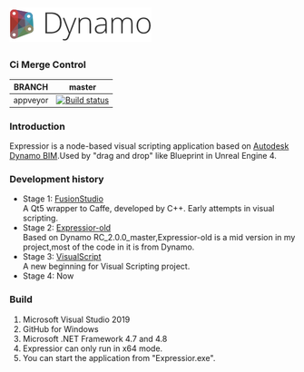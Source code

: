 ![image](./src/DynamoCoreWpf/UI/Images/StartPage/dynamo-logo.png) 
====================================
### Ci Merge Control
|BRANCH|master|
|:--------:|:----------:|
|appveyor|[![Build status](https://ci.appveyor.com/api/projects/status/ke5nv5l0d33w5tl2?svg=true)](https://ci.appveyor.com/project/jiafeng5513/expressior)

### Introduction
Expressior is a node-based visual scripting application based on [Autodesk Dynamo BIM](https://github.com/DynamoDS/Dynamo).Used by "drag and drop" like Blueprint in Unreal Engine 4. 

### Development history
* Stage 1: [FusionStudio](https://github.com/jiafeng5513/FusionStudio)<br>
    A Qt5 wrapper to Caffe, developed by C++. Early attempts in visual scripting.
* Stage 2: [Expressior-old](https://github.com/jiafeng5513/Expressior-old)<br>
    Based on Dynamo RC_2.0.0_master,Expressior-old is a mid version in my project,most of the code in it is from Dynamo.
* Stage 3: [VisualScript](https://github.com/jiafeng5513/VisualScript)<br>
    A new beginning for Visual Scripting project. 
* Stage 4: Now<br>
### Build
1. Microsoft Visual Studio 2019<br>
2. GitHub for Windows<br>
3. Microsoft .NET Framework 4.7 and 4.8<br>
4. Expressior can only run in x64 mode.<br>
5. You can start the application from "Expressior.exe".<br> 